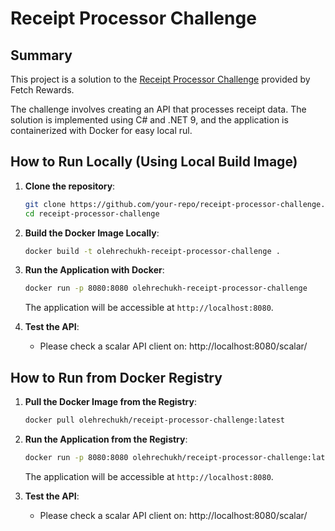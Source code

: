 
# Receipt Processor Challenge

## Summary
This project is a solution to the [Receipt Processor Challenge](https://github.com/fetch-rewards/receipt-processor-challenge/tree/main) provided by Fetch Rewards. 

The challenge involves creating an API that processes receipt data. The solution is implemented using C# and .NET 9, and the application is containerized with Docker for easy local rul.

## How to Run Locally (Using Local Build Image)

1. **Clone the repository**:
   ```bash
   git clone https://github.com/your-repo/receipt-processor-challenge.git
   cd receipt-processor-challenge
   ```

2. **Build the Docker Image Locally**:
      ```bash
      docker build -t olehrechukh-receipt-processor-challenge .
      ```

3. **Run the Application with Docker**:
      ```bash
      docker run -p 8080:8080 olehrechukh-receipt-processor-challenge
      ```
   The application will be accessible at `http://localhost:8080`.

4. **Test the API**:
    - Please check a scalar API client on: http://localhost:8080/scalar/

## How to Run from Docker Registry

1. **Pull the Docker Image from the Registry**:
     ```bash
     docker pull olehrechukh/receipt-processor-challenge:latest
     ```

2. **Run the Application from the Registry**:
      ```bash
      docker run -p 8080:8080 olehrechukh/receipt-processor-challenge:latest
      ```
   The application will be accessible at `http://localhost:8080`.

3. **Test the API**:
    - Please check a scalar API client on: http://localhost:8080/scalar/